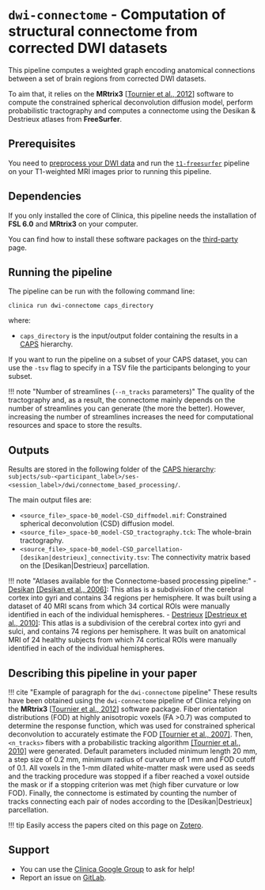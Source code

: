# `dwi-connectome` - Computation of structural connectome from corrected DWI datasets

This pipeline computes a weighted graph encoding anatomical connections between a set of brain regions from corrected DWI datasets.

To aim that, it relies on the **MRtrix3** [[Tournier et al., 2012](https://doi.org/10.1002/ima.22005)] software to compute the constrained spherical deconvolution diffusion model, perform probabilistic tractography and computes a connectome using the Desikan & Destrieux atlases from **FreeSurfer**.


## Prerequisites

You need to [preprocess your DWI data](../DWI_Preprocessing) and run the [`t1-freesurfer`](../T1_FreeSurfer) pipeline on your T1-weighted MRI images prior to running this pipeline.

## Dependencies
<!-- If you installed the docker image of Clinica, nothing is required.-->

If you only installed the core of Clinica, this pipeline needs the installation of **FSL 6.0** and **MRtrix3** on your computer.

You can find how to install these software packages on the [third-party](../../Third-party) page.


## Running the pipeline

The pipeline can be run with the following command line:
```shell
clinica run dwi-connectome caps_directory
```
where:

 - `caps_directory` is the input/output folder containing the results in a [CAPS](../../CAPS) hierarchy.

If you want to run the pipeline on a subset of your CAPS dataset, you can use the `-tsv` flag to specify in a TSV file the participants belonging to your subset.

!!! note "Number of streamlines (`--n_tracks` parameters)"
    The quality of the tractography and, as a result, the connectome mainly depends on the number of streamlines you can generate (the more the better). However, increasing the number of streamlines increases the need for computational resources and space to store the results.


## Outputs

Results are stored in the following folder of the [CAPS hierarchy](../../CAPS): `subjects/sub-<participant_label>/ses-<session_label>/dwi/connectome_based_processing/`.

The main output files are:

- `<source_file>_space-b0_model-CSD_diffmodel.mif`: Constrained spherical deconvolution (CSD) diffusion model.
- `<source_file>_space-b0_model-CSD_tractography.tck`: The whole-brain tractography.
- `<source_file>_space-b0_model-CSD_parcellation-[desikan|destrieux]_connectivity.tsv`: The connectivity matrix based on the [Desikan|Destrieux] parcellation.


!!! note "Atlases available for the Connectome-based processing pipeline:"
	- [Desikan](https://surfer.nmr.mgh.harvard.edu/fswiki/CorticalParcellation) [[Desikan et al., 2006]](https://doi.org/10.1016/j.neuroimage.2006.01.021): This atlas is a subdivision of the cerebral cortex into gyri and contains 34 regions per hemisphere. It was built using a dataset of 40 MRI scans from which 34 cortical ROIs were manually identified in each of the individual hemispheres.
	- [Destrieux](https://surfer.nmr.mgh.harvard.edu/fswiki/CorticalParcellation) [[Destrieux et al., 2010]](https://dx.doi.org/10.1016%2Fj.neuroimage.2010.06.010): This atlas is a subdivision of the cerebral cortex into gyri and sulci, and contains 74 regions per hemisphere. It was built on anatomical MRI of 24 healthy subjects from which 74 cortical ROIs were manually identified in each of the individual hemispheres.

<!--## Visualization of the results-->

<!--
We advise you to use the following commands to visualize the tractography results of a given subject using `mrview` utility:

```shell
caps_directory= # Example: "MY_DATASET_CAPS"
subject_id= # Example: "01"
session_id= # Example: "M00"
atlas_id= # Example: "desikan"

mrview -mode 2 \
        -load                   ${caps_directory}/subjects/sub-${subject_id}/ses-${session_id}/dwi/preprocessing/sub-${subject_id}_ses-${session_id}_preproc.nii.gz \
        -tractography.load      ${caps_directory}/subjects/sub-${subject_id}/ses-${session_id}/dwi/connectome_based_processing/*_tractography.tck \
        -odf.load_sh            ${caps_directory}/subjects/sub-${subject_id}/ses-${session_id}/dwi/connectome_based_processing/*_FOD.mif \
        -connectome.init        ${caps_directory}/subjects/sub-${subject_id}/ses-${session_id}/dwi/connectome_based_processing/*_parcellation-${atlas_id}_node.nii.gz \
        -connectome.load        ${caps_directory}/subjects/sub-${subject_id}/ses-${session_id}/dwi/connectome_based_processing/*_parcellation-${atlas_id}_connectivity.tsv
```

Do not forget to fill in the missing information (after the `=` signs) and do not hesitate to remove lines of the `mrview` command that you may not be interested in or that may take to much time to load.
-->


## Describing this pipeline in your paper

!!! cite "Example of paragraph for the `dwi-connectome` pipeline"
    These results have been obtained using the `dwi-connectome` pipeline of Clinica relying on the **MRtrix3** [[Tournier et al., 2012](https://doi.org/10.1002/ima.22005)] software package. Fiber orientation distributions (FOD) at highly anisotropic voxels (FA >0.7) was computed to determine the response function, which was used for constrained spherical deconvolution to accurately estimate the FOD [[Tournier et al., 2007]](https://doi.org/10.1016/j.neuroimage.2007.02.016). Then, `<n_tracks>` fibers with a probabilistic tracking algorithm [[Tournier et al., 2010]](https://cds.ismrm.org/protected/10MProceedings/files/1670_4298.pdf) were generated. Default parameters included minimum length 20 mm, a step size of 0.2 mm, minimum radius of curvature of 1 mm and FOD cutoff of 0.1. All voxels in the 1-mm dilated white-matter mask were used as seeds and the tracking procedure was stopped if a fiber reached a voxel outside the mask or if a stopping criterion was met (high fiber curvature or low FOD). Finally, the connectome is estimated by counting the number of tracks connecting each pair of nodes according to the [Desikan|Destrieux] parcellation.

!!! tip
    Easily access the papers cited on this page on [Zotero](https://www.zotero.org/groups/2240070/clinica_aramislab/items/collectionKey/UJRXE4AP).

## Support

-   You can use the [Clinica Google Group](https://groups.google.com/forum/#!forum/clinica-user) to ask for help!
-   Report an issue on [GitLab](https://gitlab.icm-institute.org/aramislab/clinica/issues).
